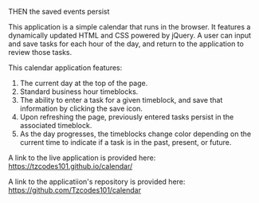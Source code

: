 THEN the saved events persist

This application is a simple calendar that runs in the browser. It features a dynamically updated HTML and CSS powered by jQuery. A user can input and save tasks for each hour of the day, and return to the application to review those tasks.

This calendar application features:
1. The current day at the top of the page.
2. Standard business hour timeblocks.
3. The ability to enter a task for a given timeblock, and save that information by clicking the save icon.
4. Upon refreshing the page, previously entered tasks persist in the associated timeblock.
5. As the day progresses, the timeblocks change color depending on the current time to indicate if a task is in the past, present, or future.

A link to the live application is provided here: https://tzcodes101.github.io/calendar/

A link to the applicatiion's repository is provided here: https://github.com/Tzcodes101/calendar